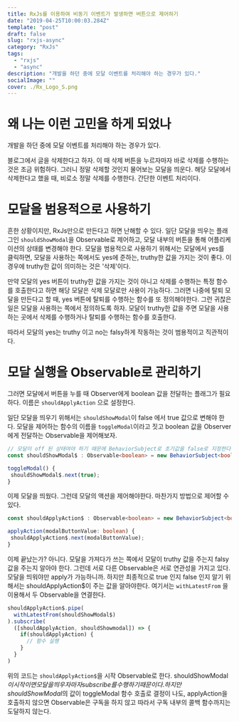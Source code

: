 ```yaml
---
title: RxJs를 이용하여 비동기 이벤트가 발생하면 버튼으로 제어하기
date: "2019-04-25T10:00:03.284Z"
template: "post"
draft: false
slug: "rxjs-async"
category: "RxJs"
tags:
  - "rxjs"
  - "async"
description: "개발을 하던 중에 모달 이벤트를 처리해야 하는 경우가 있다."
socialImage: ""
cover: ./Rx_Logo_S.png
---
```


# 왜 나는 이런 고민을 하게 되었나

 개발을 하던 중에 모달 이벤트를 처리해야 하는 경우가 있다.
 
 블로그에서 글을 삭제한다고 하자. 이 때 삭제 버튼을 누르자마자 바로 삭제를 수행하는 것은 조금 위험하다. 그러니 정말 삭제할 것인지 물어보는 모달을 띄운다. 해당 모달에서 삭제한다고 했을 때, 비로소 정말 삭제를 수행한다. 간단한 이벤트 처리이다.
 
# 모달을 범용적으로 사용하기
 
 흔한 상황이지만, RxJs만으로 만든다고 하면 난해할 수 있다. 일단 모달을 띄우는 플래그인 `shouldShowModal`을 Observable로 제어하고, 모달 내부의 버튼을 통해 어플리케이션의 상태를 변경해야 한다. 모달을 범용적으로 사용하기 위해서는 모달에서 yes를 클릭하면, 모달을 사용하는 쪽에서도 yes에 준하는, truthy한 값을 가지는 것이 좋다. 이 경우에 truthy한 값이 의미하는 것은 '삭제'이다.
 
 만약 모달의 yes 버튼이 truthy한 값을 가지는 것이 아니고 삭제를 수행하는 특정 함수를 호출한다고 하면 해당 모달은 삭제 모달로만 사용이 가능하다. 그러면 나중에 탈퇴 모달을 만든다고 할 때, yes 버튼에 탈퇴를 수행하는 함수를 또 정의해야한다. 그런 귀찮은 일은 모달을 사용하는 쪽에서 정의하도록 하자. 모달이 truthy한 값을 주면 모달을 사용하는 곳에서 삭제를 수행하거나 탈퇴를 수행하는 함수를 호출한다.
 
 따라서 모달의 yes는 truthy 이고 no는 falsy하게 작동하는 것이 범용적이고 직관적이다.
 
 # 모달 실행을 Observable로 관리하기
 
 그러면 모달에서 버튼을 누를 때 Observer에게 boolean 값을 전달하는 플래그가 필요하다. 이름은 `shouldApplyAction` 으로 설정한다.
 
 일단 모달을 띄우기 위해서는 `shouldShowModal`이 false 에서 true 값으로 변해야 한다. 모달을 제어하는 함수의 이름을 `toggleModal`이라고 짓고 boolean 값을 Observer에게 전달하는 Observable을 제어해보자.
 
 ```typescript
 // 모달이 off 된 상태여야 하기 때문에 BehaviorSubject로 초기값을 false로 지정한다.
const shouldShowModal$ : Observable<boolean> = new BehaviorSubject<boolean>(false);
 
toggleModal() {
  shouldShowModal$.next(true);
}
```

이제 모달을 띄웠다. 그런데 모달의 액션을 제어해야한다. 마찬가지 방법으로 제어할 수 있다. 

 ```typescript
const shouldApplyAction$ : Observable<boolean> = new BehaviorSubject<boolean>(false);
 
applyAction(modalButtonValue: boolean) {
  shouldApplyAction$.next(modalButtonValue);
}
```

이제 끝났는가? 아니다. 모달을 가져다가 쓰는 쪽에서 모달이 truthy 값을 주는지 falsy 값을 주는지 알아야 한다. 그런데 서로 다른 Observable은 서로 연관성을 가지고 있다. 모달을 띄워야만 apply가 가능하니까. 하지만 최종적으로 true 인지 false 인지 알기 위해서는 shouldApplyAction$이 주는 값을 알아야한다. 여기서는 `withLatestFrom` 을 이용해서 두 Observable을 연결한다.

```typescript
shouldApplyAction$.pipe(
  withLatestFrom(shouldShowModal$)  
).subscribe(
  ([shouldApplyAction, shouldShowmodal]) => {
    if(shouldApplyAction) {
      // 함수 실행
    }
  }
)
```

위의 코드는 `shouldApplyAction$`을 시작 Observable로 한다. shouldShowModal$이 시작이면 모달을 띄우자마자 subscribe를 수행하기 때문이다. 하지만 shouldShowModal$의 값이 toggleModal 함수 호출로 결정이 나도, applyAction을 호출하지 않으면 Observable은 구독을 하지 않고 따라서 구독 내부의 콜백 함수까지는 도달하지 않는다. 
